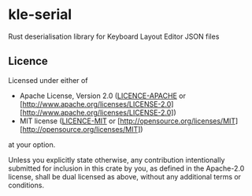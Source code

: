 # kle-serial

Rust deserialisation library for Keyboard Layout Editor JSON files

## Licence

Licensed under either of

* Apache License, Version 2.0 ([LICENCE-APACHE](LICENCE-APACHE) or [http://www.apache.org/licenses/LICENSE-2.0][http://www.apache.org/licenses/LICENSE-2.0])
* MIT license ([LICENCE-MIT](LICENCE-MIT) or [http://opensource.org/licenses/MIT][http://opensource.org/licenses/MIT])

at your option.

Unless you explicitly state otherwise, any contribution intentionally submitted for inclusion in
this crate by you, as defined in the Apache-2.0 license, shall be dual licensed as above, without
any additional terms or conditions.
